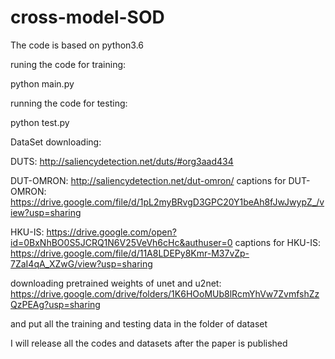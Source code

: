 # cross-model-SOD

The code is based on python3.6

runing the code for training:

python main.py

running the code for testing:

python test.py

DataSet downloading:

DUTS: http://saliencydetection.net/duts/#org3aad434

DUT-OMRON:  http://saliencydetection.net/dut-omron/
captions for DUT-OMRON: https://drive.google.com/file/d/1pL2myBRvgD3GPC20Y1beAh8fJwJwypZ_/view?usp=sharing

HKU-IS: https://drive.google.com/open?id=0BxNhBO0S5JCRQ1N6V25VeVh6cHc&authuser=0
captions for HKU-IS: https://drive.google.com/file/d/11A8LDEPy8Kmr-M37vZp-7ZaI4qA_XZwG/view?usp=sharing

downloading pretrained weights of unet and u2net: https://drive.google.com/drive/folders/1K6HOoMUb8lRcmYhVw7ZvmfshZzQzPEAg?usp=sharing


and put all the training and testing data in the folder of dataset

I will release all the codes and datasets after the paper is published
